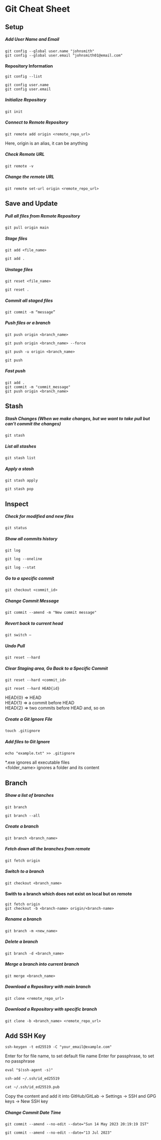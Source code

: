 # Git Cheat Sheet


## Setup
##### Add User Name and Email
```
git config --global user.name "johnsmith"
git config --global user.email "johnsmith01@email.com"
```

#### Repository Information
```
git config --list
```

```
git config user.name
git config user.email
```

##### Initialize Repository
```
git init
```

##### Connect to Remote Repository
```
git remote add origin <remote_repo_url>
```
Here, origin is an alias, it can be anything

##### Check Remote URL
```
git remote -v
```

##### Change the remote URL
```
git remote set-url origin <remote_repo_url>
```

## Save and Update
##### Pull all files from Remote Repository
```
git pull origin main
```
##### Stage files
```
git add <file_name>
```

```
git add .
```
##### Unstage files
```
git reset <file_name>
```
```
git reset .
```
##### Commit all staged files
```
git commit -m “message”
```

##### Push files or a branch
```
git push origin <branch_name>
```

```
git push origin <branch_name> --force
```

```
git push -u origin <branch_name>
```

```
git push
```

##### Fast push
```
git add .
git commit -m "commit_message"
git push origin <branch_name>
```



## Stash
##### Stash Changes (When we make changes, but we want to take pull but can't commit the changes)
```
git stash
```

##### List all stashes
```
git stash list
```

##### Apply a stash
```
git stash apply
```
```
git stash pop
```



## Inspect
##### Check for modified and new files
```
git status
```

##### Show all commits history
```
git log
```

```
git log --oneline
```

```
git log --stat
```

##### Go to a specific commit 
```
git checkout <commit_id>
```

##### Change Commit Message
```
git commit --amend -m "New commit message"
```

##### Revert back to current head
```
git switch –
```

##### Undo Pull
```
git reset --hard
```

##### Clear Staging area, Go Back to a Specific Commit
```
git reset --hard <commit_id>
```
```
git reset --hard HEAD{id}
```
HEAD{0} => HEAD  
HEAD{1} => a commit before HEAD  
HEAD{2} => two commits before HEAD and, so on


##### Create a Git Ignore File
```
touch .gitignore
```

##### Add files to Git Ignore
```
echo "example.txt" >> .gitignore
```

*.exe ignores all executable files  
<folder_name> ignores a folder and its content  


## Branch
##### Show a list of branches
```
git branch
```

```
git branch --all
```

##### Create a branch
```
git branch <branch_name>
```

##### Fetch down all the branches from remote
```
git fetch origin
```

##### Switch to a branch
```
git checkout <branch_name>
```

#### Swith to a branch which does not exist on local but on remote
```
git fetch origin
git checkout -b <branch-name> origin/<branch-name>
```

##### Rename a branch
```
git branch -m <new_name>
```

##### Delete a branch
```
git branch -d <branch_name>
```

##### Merge a branch into current branch
```
git merge <branch_name>
```

##### Download a Repository with main branch
```
git clone <remote_repo_url>
```

##### Download a Repository with specific branch
```
git clone -b <branch_name> <remote_repo_url>
```



## Add SSH Key
```
ssh-keygen -t ed25519 -C "your_email@example.com"
```

Enter for for file name, to set default file name
Enter for passphrase, to set no passphrase

```
eval "$(ssh-agent -s)"
```

```
ssh-add ~/.ssh/id_ed25519
```

```
cat ~/.ssh/id_ed25519.pub
```

Copy the content and add it into GitHub/GitLab -> Settings -> SSH and GPG keys -> New SSH key


##### Change Commit Date Time

```
git commit --amend --no-edit --date="Sun 14 May 2023 20:19:19 IST"
```

```
git commit --amend --no-edit --date="13 Jul 2023"
```
